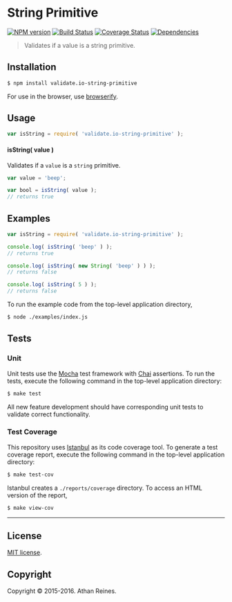 String Primitive
===
[![NPM version][npm-image]][npm-url] [![Build Status][travis-image]][travis-url] [![Coverage Status][coveralls-image]][coveralls-url] [![Dependencies][dependencies-image]][dependencies-url]

> Validates if a value is a string primitive.


## Installation

``` bash
$ npm install validate.io-string-primitive
```

For use in the browser, use [browserify](https://github.com/substack/node-browserify).


## Usage

``` javascript
var isString = require( 'validate.io-string-primitive' );
```

#### isString( value )

Validates if a `value` is a `string` primitive.

``` javascript
var value = 'beep';

var bool = isString( value );
// returns true
```


## Examples

``` javascript
var isString = require( 'validate.io-string-primitive' );

console.log( isString( 'beep' ) );
// returns true

console.log( isString( new String( 'beep' ) ) );
// returns false

console.log( isString( 5 ) );
// returns false
```

To run the example code from the top-level application directory,

``` bash
$ node ./examples/index.js
```


## Tests

### Unit

Unit tests use the [Mocha](http://mochajs.org) test framework with [Chai](http://chaijs.com) assertions. To run the tests, execute the following command in the top-level application directory:

``` bash
$ make test
```

All new feature development should have corresponding unit tests to validate correct functionality.


### Test Coverage

This repository uses [Istanbul](https://github.com/gotwarlost/istanbul) as its code coverage tool. To generate a test coverage report, execute the following command in the top-level application directory:

``` bash
$ make test-cov
```

Istanbul creates a `./reports/coverage` directory. To access an HTML version of the report,

``` bash
$ make view-cov
```


---
## License

[MIT license](http://opensource.org/licenses/MIT). 


## Copyright

Copyright &copy; 2015-2016. Athan Reines.


[npm-image]: http://img.shields.io/npm/v/validate.io-string-primitive.svg
[npm-url]: https://npmjs.org/package/validate.io-string-primitive

[travis-image]: http://img.shields.io/travis/validate-io/string-primitive/master.svg
[travis-url]: https://travis-ci.org/validate-io/string-primitive

[coveralls-image]: https://img.shields.io/coveralls/validate-io/string-primitive/master.svg
[coveralls-url]: https://coveralls.io/r/validate-io/string-primitive?branch=master

[dependencies-image]: http://img.shields.io/david/validate-io/string-primitive.svg
[dependencies-url]: https://david-dm.org/validate-io/string-primitive

[dev-dependencies-image]: http://img.shields.io/david/dev/validate-io/string-primitive.svg
[dev-dependencies-url]: https://david-dm.org/dev/validate-io/string-primitive

[github-issues-image]: http://img.shields.io/github/issues/validate-io/string-primitive.svg
[github-issues-url]: https://github.com/validate-io/string-primitive/issues
